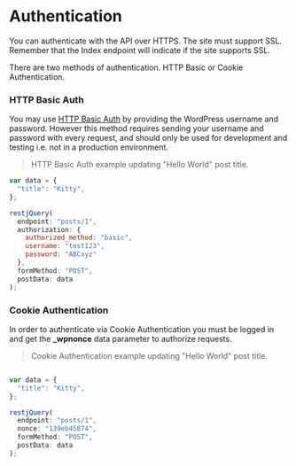 # Authentication #

You can authenticate with the API over HTTPS. The site must support SSL. Remember that the Index endpoint will indicate if the site supports SSL.

There are two methods of authentication. HTTP Basic or Cookie Authentication.

### HTTP Basic Auth ###

You may use [HTTP Basic Auth](http://en.wikipedia.org/wiki/Basic_access_authentication) by providing the WordPress username and password. However this method requires sending your username and password with every request, and should only be used for development and testing i.e. not in a production environment.

> HTTP Basic Auth example updating "Hello World" post title.

```javascript
var data = {
  "title": "Kitty",
};

restjQuery(
  endpoint: "posts/1",
  authorization: {
    authorized_method: "basic",
    username: "test123",
    password: "ABCxyz"
  },
  formMethod: "POST",
  postData: data
);
```

### Cookie Authentication ###

In order to authenticate via Cookie Authentication you must be logged in and get the **_wpnonce** data parameter to authorize requests.

> Cookie Authentication example updating "Hello World" post title.

```javascript

var data = {
  "title": "Kitty",
};

restjQuery(
  endpoint: "posts/1",
  nonce: "139eb45874",
  formMethod: "POST",
  postData: data
);
```
